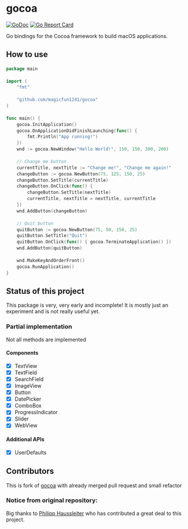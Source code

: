 # gocoa

[![GoDoc](https://godoc.org/github.com/magicfun1241/gocoa?status.svg)](https://godoc.org/github.com/magicfun1241/gocoa)
[![Go Report Card](https://goreportcard.com/badge/github.com/magicfun1241/gocoa)](https://goreportcard.com/report/github.com/magicfun1241/gocoa)

Go bindings for the Cocoa framework to build macOS applications.

[//]: # (<img src="resources/images/helloworld-screenshot.gif" width="480" />)

## How to use

[//]: # (The following is a basic [Hello World]&#40;examples/helloworld&#41; application.)

```go
package main

import (
	"fmt"

	"github.com/magicfun1241/gocoa"
)

func main() {
	gocoa.InitApplication()
	gocoa.OnApplicationDidFinishLaunching(func() {
		fmt.Println("App running!")
	})
	wnd := gocoa.NewWindow("Hello World!", 150, 150, 300, 200)

	// Change me button
	currentTitle, nextTitle := "Change me!", "Change me again!"
	changeButton := gocoa.NewButton(75, 125, 150, 25)
	changeButton.SetTitle(currentTitle)
	changeButton.OnClick(func() {
		changeButton.SetTitle(nextTitle)
		currentTitle, nextTitle = nextTitle, currentTitle
	})
	wnd.AddButton(changeButton)

	// Quit button
	quitButton := gocoa.NewButton(75, 50, 150, 25)
	quitButton.SetTitle("Quit")
	quitButton.OnClick(func() { gocoa.TerminateApplication() })
	wnd.AddButton(quitButton)

	wnd.MakeKeyAndOrderFront()
	gocoa.RunApplication()
}
```

## Status of this project

This package is very, very early and incomplete! It is mostly just an experiment and is not really
useful yet.

### Partial implementation

Not all methods are implemented

#### Components
- [x] TextView
- [x] TextField
- [x] SearchField
- [x] ImageView
- [x] Button
- [x] DatePicker
- [x] ComboBox
- [x] ProgressIndicator
- [x] Slider
- [x] WebView

#### Additional APIs
- [x] UserDefaults


## Contributors

This is fork of [gocoa](https://github.com/mojbro/gocoa) with already merged pull request and small refactor

### Notice from original repository: 
Big thanks to [Philipp Haussleiter](https://github.com/phaus) who has contributed a great deal to this project.
